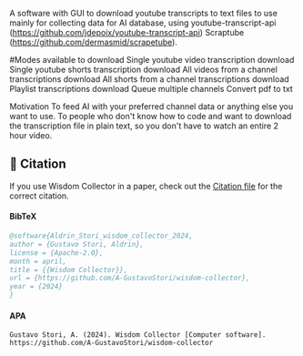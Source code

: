 A software with GUI to download youtube transcripts to text files to use mainly for collecting data for AI database, using 
youtube-transcript-api (https://github.com/jdepoix/youtube-transcript-api)
Scraptube (https://github.com/dermasmid/scrapetube).



#Modes available to download
Single youtube video transcription download
Single youtube shorts transcription download
All videos from a channel transcriptions download
All shorts from a channel transcriptions download
Playlist transcriptions download
Queue multiple channels
Convert pdf to txt

Motivation
To feed AI with your preferred channel data or anything else you want to use.
To people who don't know how to code and want to download the transcription file in plain text, so you don't have to watch an entire 2 hour video.


## 📖 Citation
If you use Wisdom Collector in a paper, check out the [Citation file](CITATION.cff) for the correct citation.  


#### BibTeX
```bibtex
@software{Aldrin_Stori_wisdom_collector_2024,
author = {Gustavo Stori, Aldrin},
license = {Apache-2.0},
month = april,
title = {{Wisdom Collector}},
url = {https://github.com/A-GustavoStori/wisdom-collector},
year = {2024}
}
```

#### APA
```
Gustavo Stori, A. (2024). Wisdom Collector [Computer software]. https://github.com/A-GustavoStori/wisdom-collector
```
